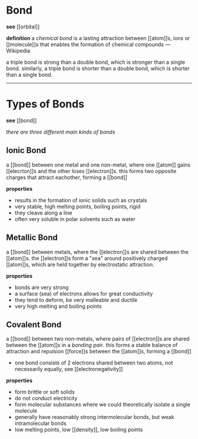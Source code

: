 # Bond

**see** [[orbital]]

**definition** a _chemical bond_ is a lasting attraction between [[atom]]s, ions or [[molecule]]s that enables the formation of chemical compounds &mdash; Wikipedia

a triple bond is strong than a double bond, which is stronger than a single bond. similarly, a triple bond is shorter than a double bond, which is shorter than a single bond.

---

# Types of Bonds

**see** [[bond]]

_there are three different main kinds of bonds_

## Ionic Bond

a [[bond]] between one metal and one non-metal, where one [[atom]] gains [[elecrton]]s and the other loses [[electron]]s. this forms two opposite charges that attract eachother, forming a [[bond]]

**properties**

- results in the formation of ionic solids such as crystals
- very stable, high melting points, boiling points, rigid
- they cleave along a line
- often very soluble in polar solvents such as water

## Metallic Bond

a [[bond]] between metals, where the [[electron]]s are shared between the [[atom]]s. the [[electron]]s form a "sea" around positively charged [[atom]]s, which are held together by electrostatic attraction.

**properties**

- bonds are very strong
- a surface (sea) of electrons allows for great conductivity
- they tend to deform, be very malleable and ductile
- very high melting and boiling points

## Covalent Bond

a [[bond]] between two non-metals, where pairs of [[electron]]s are shared between the [[atom]]s in a _bonding pair_. this forms a stable balance of attraction and repulsion [[force]]s between the [[atom]]s, forming a [[bond]]

- one bond consists of 2 electrons shared between two atoms, not necessarily equally, see [[electronegativity]]

**properties**

- form brittle or soft solids
- do not conduct electricity
- form molecular substances where we could theoretically isolate a single molecule
- generally have reasonably strong intermolecular bonds, but weak intramolecular bonds
- low melting points, low [[density]], low boiling points
